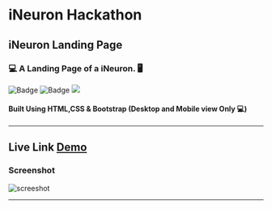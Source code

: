 # iNeuron Hackathon

## iNeuron Landing Page

### 💻 A Landing Page of a iNeuron. 🖥️

![Badge](https://img.shields.io/badge/Manas--Ranjan--Murmu-Hackathon-blue) ![Badge](https://img.shields.io/badge/LCO-Full%20Stack%20Javascript%20Bootcamp-orange) ![](https://img.shields.io/badge/HTML-CSS-green)

#### Built Using HTML,CSS & Bootstrap (Desktop and Mobile view Only 💻)

---

## Live Link [Demo](https://manas-murmu-hackathon-ineuron.netlify.app/)

### Screenshot

![screeshot](./screenshot.png)

---
